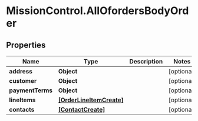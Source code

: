 # MissionControl.AllOfordersBodyOrder

## Properties
Name | Type | Description | Notes
------------ | ------------- | ------------- | -------------
**address** | **Object** |  | [optional] 
**customer** | **Object** |  | [optional] 
**paymentTerms** | **Object** |  | [optional] 
**lineItems** | [**[OrderLineItemCreate]**](OrderLineItemCreate.md) |  | [optional] 
**contacts** | [**[ContactCreate]**](ContactCreate.md) |  | [optional] 
